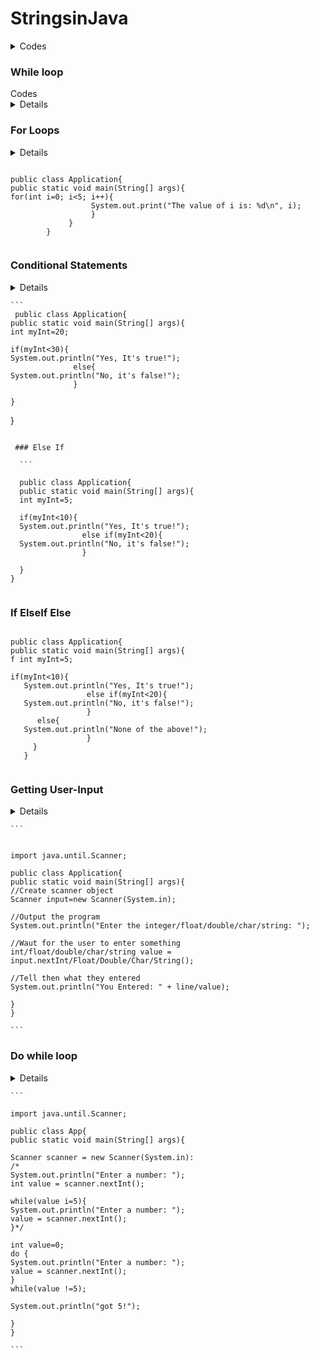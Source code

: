 # StringsinJava


  <details>
  Strings in Java are Objects that are backed internally by a char array. Since arrays are
  immutable(cannot grow), Strings are immutable as well. Whenever a change to a String is made,
  an entirely new String is created. 
  <summary> Codes </summary>


    ```
    
    public class Application
    {
    public static void main(String[] args)
    {
    int myInt = 7;
    
    String text = "Hello";
    String blank ="";
    String name = "Bob";
    
    String greeting = text +\blank + name;
    System.out.println(greeting);
    System.out.println("Hello"+" " + "Bob");
    System.out.println("My integer is: " + myInt);
    double myDouble = 7.8;
    System.out.println("My number is: " +my Double + ".");
    
    }
    }
    
    ```
    
    
 
  </details>
  
  
  ### While loop
 
 <summary>Codes</summary>
 <details>
  
   ```
  
  public class Application{
  public static void main(String[] args){
  int value = 10;
  boolean loop= 4 < 5;
                      while( value<10){
  
                      System.out.println("Hello" + value);
  /*if(loop==5){
  break;
  }*/
  value=value+1;
                      
    
   }
  }
  
  ```
  
  </details>
  
  ### For Loops
  
  <details>Codes</details>
  <summary>
  
  ```
  
  public class Application{
  public static void main(String[] args){
  for(int i=0; i<5; i++){
                    System.out.print("The value of i is: %d\n", i);
                    }
               }
          }
                    
  ```
                    
 </summary>
  
  
  ### Conditional Statements
  
  <details>Codes</details>
  
<summary>
    
    ```
     public class Application{
    public static void main(String[] args){
    int myInt=20;
    
    if(myInt<30){
    System.out.println("Yes, It's true!");
                  else{
    System.out.println("No, it's false!");
                  }
                  
    }
  }
                  
  ```
                  
   ### Else If    
    
    ```
  
    public class Application{
    public static void main(String[] args){
    int myInt=5;
    
    if(myInt<10){
    System.out.println("Yes, It's true!");
                  else if(myInt<20){
    System.out.println("No, it's false!");
                  }
                  
    }
  }
                                     
  ```
                                     
 ### If ElseIf Else
    
 ```
    
 public class Application{
 public static void main(String[] args){
 f int myInt=5;
    
 if(myInt<10){
    System.out.println("Yes, It's true!");
                  else if(myInt<20){
    System.out.println("No, it's false!");
                  }
       else{
    System.out.println("None of the above!");
                  }           
      }
    }  
                                     
  ```
                                     
</summary>
    
### Getting User-Input
  
  <details>Codes</details>
  
  <summary>
    
    ```
    
    
    import java.until.Scanner;
    
    public class Application{
    public static void main(String[] args){
    //Create scanner object
    Scanner input=new Scanner(System.in);
    
    //Output the program
    System.out.println("Enter the integer/float/double/char/string: ");
    
    //Waut for the user to enter something
    int/float/double/char/string value = input.nextInt/Float/Double/Char/String();
    
    //Tell then what they entered
    System.out.println("You Entered: " + line/value);
    
    }
    }
    
    ```
    
  </summary>
  
  ### Do while loop
  
  <details>Codes</details>
  
  <summary>
    
    ```
    
    import java.until.Scanner;
    
    public class App{
    public static void main(String[] args){
    
    Scanner scanner = new Scanner(System.in):
    /*
    System.out.println("Enter a number: ");
    int value = scanner.nextInt();
    
    while(value i=5){
    System.out.println("Enter a number: ");
    value = scanner.nextInt();
    }*/
    
    int value=0;
    do {
    System.out.println("Enter a number: ");
    value = scanner.nextInt();
    }
    while(value !=5);
    
    System.out.println("got 5!");
    
    }
    }
    
    ```
    
  </summary>
    
